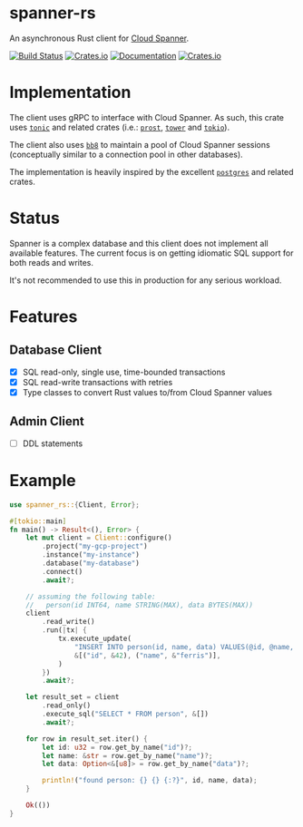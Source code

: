 # spanner-rs

An asynchronous Rust client for [Cloud Spanner](https://cloud.google.com/spanner/).

[![Build Status](https://github.com/plaflamme/spanner-rs/workflows/CI/badge.svg)](https://github.com/plaflamme/spanner-rs/actions)
[![Crates.io](https://img.shields.io/crates/v/spanner-rs)](https://crates.io/crates/spanner-rs)
[![Documentation](https://docs.rs/spanner-rs/badge.svg)](https://docs.rs/spanner-rs)
[![Crates.io](https://img.shields.io/crates/l/spanner-rs)](LICENSE)

# Implementation

The client uses gRPC to interface with Cloud Spanner. As such, this crate uses [`tonic`](https://crates.io/crates/tonic) and related crates (i.e.: [`prost`](https://crates.io/crates/prost), [`tower`](https://github.com/tower-rs/tower) and [`tokio`](https://crates.io/crates/tokio)).

The client also uses [`bb8`](https://crates.io/crates/bb8) to maintain a pool of Cloud Spanner sessions (conceptually similar to a connection pool in other databases).

The implementation is heavily inspired by the excellent [`postgres`](https://crates.io/crates/postgres) and related crates.

# Status

Spanner is a complex database and this client does not implement all available features.
The current focus is on getting idiomatic SQL support for both reads and writes.

It's not recommended to use this in production for any serious workload.

# Features

## Database Client

- [x] SQL read-only, single use, time-bounded transactions
- [x] SQL read-write transactions with retries
- [x] Type classes to convert Rust values to/from Cloud Spanner values

## Admin Client

- [ ] DDL statements

# Example

```rust
use spanner_rs::{Client, Error};

#[tokio::main]
fn main() -> Result<(), Error> {
    let mut client = Client::configure()
        .project("my-gcp-project")
        .instance("my-instance")
        .database("my-database")
        .connect()
        .await?;

    // assuming the following table:
    //   person(id INT64, name STRING(MAX), data BYTES(MAX))
    client
        .read_write()
        .run(|tx| {
            tx.execute_update(
                "INSERT INTO person(id, name, data) VALUES(@id, @name, NULL)",
                &[("id", &42), ("name", &"ferris")],
            )
        })
        .await?;

    let result_set = client
        .read_only()
        .execute_sql("SELECT * FROM person", &[])
        .await?;

    for row in result_set.iter() {
        let id: u32 = row.get_by_name("id")?;
        let name: &str = row.get_by_name("name")?;
        let data: Option<&[u8]> = row.get_by_name("data")?;

        println!("found person: {} {} {:?}", id, name, data);
    }

    Ok(())
}
```